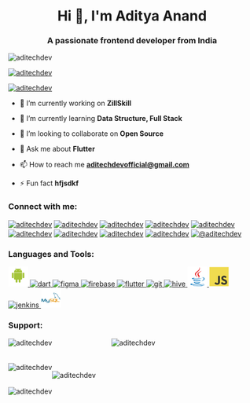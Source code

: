 <h1 align="center">Hi 👋, I'm Aditya Anand</h1>
<h3 align="center">A passionate frontend developer from India</h3>

<p align="left"> <img src="https://komarev.com/ghpvc/?username=aditechdev&label=Profile%20views&color=0e75b6&style=flat" alt="aditechdev" /> </p>

<p align="left"> <a href="https://github.com/ryo-ma/github-profile-trophy"><img src="https://github-profile-trophy.vercel.app/?username=aditechdev" alt="aditechdev" /></a> </p>

<p align="left"> <a href="https://twitter.com/aditechdev" target="blank"><img src="https://img.shields.io/twitter/follow/aditechdev?logo=twitter&style=for-the-badge" alt="aditechdev" /></a> </p>

- 🔭 I’m currently working on **ZillSkill**

- 🌱 I’m currently learning **Data Structure, Full Stack**

- 👯 I’m looking to collaborate on **Open Source**

- 💬 Ask me about **Flutter**

- 📫 How to reach me **aditechdevofficial@gmail.com**

- ⚡ Fun fact **hfjsdkf**

<h3 align="left">Connect with me:</h3>
<p align="left">
<a href="https://twitter.com/aditechdev" target="blank"><img align="center" src="https://raw.githubusercontent.com/rahuldkjain/github-profile-readme-generator/master/src/images/icons/Social/twitter.svg" alt="aditechdev" height="30" width="40" /></a>
<a href="https://linkedin.com/in/aditechdev" target="blank"><img align="center" src="https://raw.githubusercontent.com/rahuldkjain/github-profile-readme-generator/master/src/images/icons/Social/linked-in-alt.svg" alt="aditechdev" height="30" width="40" /></a>
<a href="https://stackoverflow.com/users/9574948/aditya-anand" target="blank"><img align="center" src="https://raw.githubusercontent.com/rahuldkjain/github-profile-readme-generator/master/src/images/icons/Social/stack-overflow.svg" alt="aditechdev" height="30" width="40" /></a>
<a href="https://instagram.com/aditechdev" target="blank"><img align="center" src="https://raw.githubusercontent.com/rahuldkjain/github-profile-readme-generator/master/src/images/icons/Social/instagram.svg" alt="aditechdev" height="30" width="40" /></a>
<a href="https://medium.com/aditechdev" target="blank"><img align="center" src="https://raw.githubusercontent.com/rahuldkjain/github-profile-readme-generator/master/src/images/icons/Social/medium.svg" alt="aditechdev" height="30" width="40" /></a>
<a href="https://www.codechef.com/users/aditechdev" target="blank"><img align="center" src="https://cdn.jsdelivr.net/npm/simple-icons@3.1.0/icons/codechef.svg" alt="aditechdev" height="30" width="40" /></a>
<a href="https://www.hackerrank.com/aditechdev" target="blank"><img align="center" src="https://raw.githubusercontent.com/rahuldkjain/github-profile-readme-generator/master/src/images/icons/Social/hackerrank.svg" alt="aditechdev" height="30" width="40" /></a>
<a href="https://codeforces.com/profile/aditechdev" target="blank"><img align="center" src="https://raw.githubusercontent.com/rahuldkjain/github-profile-readme-generator/master/src/images/icons/Social/codeforces.svg" alt="aditechdev" height="30" width="40" /></a>
<a href="https://www.leetcode.com/aditechdev" target="blank"><img align="center" src="https://raw.githubusercontent.com/rahuldkjain/github-profile-readme-generator/master/src/images/icons/Social/leet-code.svg" alt="aditechdev" height="30" width="40" /></a>
<a href="https://www.hackerearth.com/@aditechdev" target="blank"><img align="center" src="https://raw.githubusercontent.com/rahuldkjain/github-profile-readme-generator/master/src/images/icons/Social/hackerearth.svg" alt="@aditechdev" height="30" width="40" /></a>
</p>

<h3 align="left">Languages and Tools:</h3>
<p align="left"> <a href="https://developer.android.com" target="_blank" rel="noreferrer"> <img src="https://raw.githubusercontent.com/devicons/devicon/master/icons/android/android-original-wordmark.svg" alt="android" width="40" height="40"/> </a> <a href="https://dart.dev" target="_blank" rel="noreferrer"> <img src="https://www.vectorlogo.zone/logos/dartlang/dartlang-icon.svg" alt="dart" width="40" height="40"/> </a> <a href="https://www.figma.com/" target="_blank" rel="noreferrer"> <img src="https://www.vectorlogo.zone/logos/figma/figma-icon.svg" alt="figma" width="40" height="40"/> </a> <a href="https://firebase.google.com/" target="_blank" rel="noreferrer"> <img src="https://www.vectorlogo.zone/logos/firebase/firebase-icon.svg" alt="firebase" width="40" height="40"/> </a> <a href="https://flutter.dev" target="_blank" rel="noreferrer"> <img src="https://www.vectorlogo.zone/logos/flutterio/flutterio-icon.svg" alt="flutter" width="40" height="40"/> </a> <a href="https://git-scm.com/" target="_blank" rel="noreferrer"> <img src="https://www.vectorlogo.zone/logos/git-scm/git-scm-icon.svg" alt="git" width="40" height="40"/> </a> <a href="https://hive.apache.org/" target="_blank" rel="noreferrer"> <img src="https://www.vectorlogo.zone/logos/apache_hive/apache_hive-icon.svg" alt="hive" width="40" height="40"/> </a> <a href="https://www.java.com" target="_blank" rel="noreferrer"> <img src="https://raw.githubusercontent.com/devicons/devicon/master/icons/java/java-original.svg" alt="java" width="40" height="40"/> </a> <a href="https://developer.mozilla.org/en-US/docs/Web/JavaScript" target="_blank" rel="noreferrer"> <img src="https://raw.githubusercontent.com/devicons/devicon/master/icons/javascript/javascript-original.svg" alt="javascript" width="40" height="40"/> </a> <a href="https://www.jenkins.io" target="_blank" rel="noreferrer"> <img src="https://www.vectorlogo.zone/logos/jenkins/jenkins-icon.svg" alt="jenkins" width="40" height="40"/> </a> <a href="https://www.mysql.com/" target="_blank" rel="noreferrer"> <img src="https://raw.githubusercontent.com/devicons/devicon/master/icons/mysql/mysql-original-wordmark.svg" alt="mysql" width="40" height="40"/> </a> </p>

<h3 align="left">Support:</h3>
<p><a href="https://www.buymeacoffee.com/aditechdev"> <img align="left" src="https://cdn.buymeacoffee.com/buttons/v2/default-yellow.png" height="50" width="210" alt="aditechdev" /></a><a href="https://ko-fi.com/aditechdev"> <img align="left" src="https://cdn.ko-fi.com/cdn/kofi3.png?v=3" height="50" width="210" alt="aditechdev" /></a></p><br><br>

<p><img align="left" src="https://github-readme-stats.vercel.app/api/top-langs?username=aditechdev&show_icons=true&locale=en&layout=compact" alt="aditechdev" /></p>

<p>&nbsp;<img align="center" src="https://github-readme-stats.vercel.app/api?username=aditechdev&show_icons=true&locale=en" alt="aditechdev" /></p>

<p><img align="center" src="https://github-readme-streak-stats.herokuapp.com/?user=aditechdev&" alt="aditechdev" /></p>
